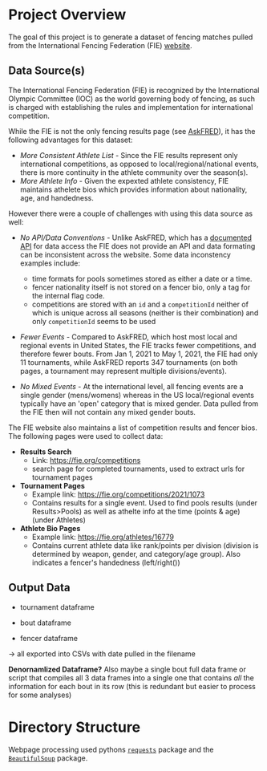 # Project Overview

The goal of this project is to generate a dataset of fencing matches pulled from the International Fencing Federation (FIE) [website](fie.org).

## Data Source(s)

The International Fencing Federation (FIE) is recognized by the International Olympic Committee (IOC) as the world governing body of fencing, as such is charged with establishing the rules and implementation for international competition. 

While the FIE is not the only fencing results page (see [AskFRED](askfred.net)), it has the following advantages for this dataset: 
* *More Consistent Athlete List* - Since the FIE results represent only international competitions, as opposed to local/regional/national events, there is more continuity in the athlete community over the season(s). 
* *More Athlete Info* - Given the expexted athlete consistency, FIE maintains athelete bios which provides information about nationality, age, and handedness. 

However there were a couple of challenges with using this data source as well: 
* *No API/Data Conventions* - Unlike AskFRED, which has a [documented API](https://askfred.net/Info/webservices.php) for data access the FIE does not provide an API and data formating can be inconsistent across the website. Some data inconstency examples include: 
    * time formats for pools sometimes stored as either a date or a time.
    * fencer nationality itself is not stored on a fencer bio, only a tag for the internal flag code. 
    * competitions are stored with an `id` and a `competitionId` neither of which is unique across all seasons (neither is their combination) and only `competitionId` seems to be used 

* *Fewer Events* - Compared to AskFRED, which host most local and regional events in United States, the FIE tracks fewer competitions, and therefore fewer bouts. From Jan 1, 2021 to May 1, 2021, the FIE had only 11 tournaments, while AskFRED reports 347 tournaments (on both pages, a tournament may represent multiple divisions/events). 

* *No Mixed Events* - At the international level, all fencing events are a single gender (mens/womens) whereas in the US local/regional events typically have an 'open' category that is mixed gender. Data pulled from the FIE then will not contain any mixed gender bouts. 

The FIE website also maintains a list of competition results and fencer bios. The following pages were used to collect data: 

* **Results Search** 
    * Link: https://fie.org/competitions
    * search page for completed tournaments, used to extract urls for tournament pages 
* **Tournament Pages** 
    * Example link: https://fie.org/competitions/2021/1073
    * Contains results for a single event. Used to find pools results (under Results>Pools) as well as athelte info at the time (points & age) (under Athletes)
* **Athlete Bio Pages** 
    * Example link: https://fie.org/athletes/16779
    * Contains current athlete data like rank/points per division (division is determined by weapon, gender, and category/age group). Also indicates a fencer's handedness (left/right())


## Output Data

* tournament dataframe 

* bout dataframe 

* fencer dataframe

 -> all exported into CSVs with date pulled in the filename 

**Denornamlized Dataframe?** Also maybe a single bout full data frame or script that compiles all 3 data frames into a single one that contains *all* the information for each bout in its row (this is redundant but easier to process for some analyses) 


# Directory Structure

Webpage processing used pythons [`requests`](https://docs.python-requests.org/en/latest/user/quickstart/) package and the [`BeautifulSoup`](https://www.crummy.com/software/BeautifulSoup/bs4/doc/) package. 